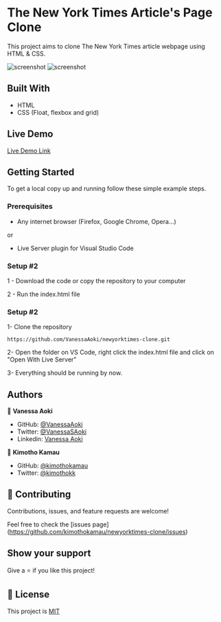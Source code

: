 # The New York Times Article's Page Clone
This project aims to clone The New York Times article webpage using HTML & CSS. 

![screenshot](./assets/imgs/screenshot1.jpg)
![screenshot](./assets/imgs/screenshot2.jpg)

## Built With

- HTML 
- CSS (Float, flexbox and grid)

## Live Demo

[Live Demo Link](https://kimothokamau.github.io/newyorktimes-clone/) 


## Getting Started

To get a local copy up and running follow these simple example steps.

### Prerequisites

- Any internet browser (Firefox, Google Chrome, Opera...)

or 

- Live Server plugin for Visual Studio Code 

### Setup #2

1 - Download the code or copy the repository to your computer

2 - Run the index.html file

### Setup #2

1- Clone the repository
```
https://github.com/VanessaAoki/newyorktimes-clone.git
```

2- Open the folder on VS Code, right click the index.html file and click on "Open With Live Server"

3- Everything should be running by now. 


## Authors

👤 **Vanessa Aoki**

- GitHub: [@VanessaAoki](https://github.com/VanessaAoki)
- Twitter: [@VanessaSAoki](https://twitter.com/VanessaSAoki)
- Linkedin: [Vanessa Aoki](https://www.linkedin.com/in/vanessasaoki/)

👤 **Kimotho Kamau**

- GitHub: [@kimothokamau](https://github.com/kimothokamau)
- Twitter: [@kimothokk](https://twitter.com/kimothokk)

## 🤝 Contributing

Contributions, issues, and feature requests are welcome!

Feel free to check the [issues page]
(https://github.com/kimothokamau/newyorktimes-clone/issues)

## Show your support

Give a ⭐️ if you like this project!

## 📝 License

This project is [MIT](https://github.com/kimothokamau/newyorktimes-clone/blob/fix-lint-errors/License.md)